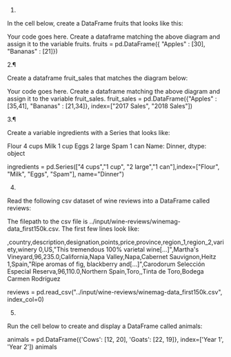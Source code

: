 1.

In the cell below, create a DataFrame fruits that looks like this:

Your code goes here. Create a dataframe matching the above diagram and assign it to the variable fruits.
fruits = pd.DataFrame({ "Apples" : [30], "Bananas" : [21]})



2.¶

Create a dataframe fruit_sales that matches the diagram below:

Your code goes here. Create a dataframe matching the above diagram and assign it to the variable fruit_sales.
fruit_sales = pd.DataFrame({"Apples" : [35,41], "Bananas" : [21,34]}, index=["2017 Sales", "2018 Sales"])





3.¶

Create a variable ingredients with a Series that looks like:

Flour     4 cups
Milk       1 cup
Eggs     2 large
Spam       1 can
Name: Dinner, dtype: object



ingredients = pd.Series(["4 cups","1 cup", "2 large","1 can"],index=["Flour", "Milk", "Eggs", "Spam"], name="Dinner")




4.

Read the following csv dataset of wine reviews into a DataFrame called reviews:



The filepath to the csv file is ../input/wine-reviews/winemag-data_first150k.csv. The first few lines look like:

,country,description,designation,points,price,province,region_1,region_2,variety,winery
0,US,"This tremendous 100% varietal wine[...]",Martha's Vineyard,96,235.0,California,Napa Valley,Napa,Cabernet Sauvignon,Heitz
1,Spain,"Ripe aromas of fig, blackberry and[...]",Carodorum Selección Especial Reserva,96,110.0,Northern Spain,Toro,,Tinta de Toro,Bodega Carmen Rodríguez

reviews = pd.read_csv("../input/wine-reviews/winemag-data_first150k.csv", index_col=0)




5.

Run the cell below to create and display a DataFrame called animals:


animals = pd.DataFrame({'Cows': [12, 20], 'Goats': [22, 19]}, index=['Year 1', 'Year 2'])
animals
